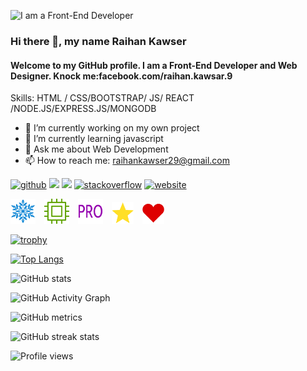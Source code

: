 
![I am a Front-End Developer](https://i.ibb.co/6rcZFMC/Raihan-kawser.png)
### Hi there 👋, my name Raihan Kawser
#### Welcome to my GitHub profile. I am a Front-End Developer and Web Designer. Knock me:facebook.com/raihan.kawsar.9


Skills: HTML / CSS/BOOTSTRAP/ JS/ REACT /NODE.JS/EXPRESS.JS/MONGODB

- 🔭 I’m currently working on  my own project 
- 🌱 I’m currently learning javascript 
- 💬 Ask me about Web Development 
- 📫 How to reach me: raihankawser29@gmail.com 

[<img src='https://i.ibb.co/WPpNMXy/in-1-removebg-preview.png' alt='github' height='80'>](https://github.com/rkawser)  [<img src='https://i.ibb.co/C5rDL1P/in-removebg-preview.png ' height='80'>](https://www.linkedin.com/in/raihan-kawser/)  [<img src='https://i.ibb.co/dmnMhn3/51615208019svqsspmeg7.png' height='75'>](https://www.facebook.com/raihan.kawsar.9)  [<img src='https://i.ibb.co/cN7bsZ5/images-removebg-preview.png' alt='stackoverflow' height='75'>](https://stackoverflow.com/users/raihan-kawser)  [<img src='https://i.ibb.co/fCRXTVv/images-removebg-preview-1.png' alt='website' height='75'>](https://angry-mclean-9918f0.netlify.app/)  

<a href='https://archiveprogram.github.com/'><img src='https://raw.githubusercontent.com/acervenky/animated-github-badges/master/assets/acbadge.gif' width='40' height='40'></a> <a href='https://docs.github.com/en/developers'><img src='https://raw.githubusercontent.com/acervenky/animated-github-badges/master/assets/devbadge.gif' width='40' height='40'></a> <a href='https://github.com/pricing'><img src='https://raw.githubusercontent.com/acervenky/animated-github-badges/master/assets/pro.gif' width='40' height='40'></a> <a href='https://stars.github.com/'><img src='https://raw.githubusercontent.com/acervenky/animated-github-badges/master/assets/starbadge.gif' width='35' height='35'></a> <a href='https://docs.github.com/en/github/supporting-the-open-source-community-with-github-sponsors'><img src='https://raw.githubusercontent.com/acervenky/animated-github-badges/master/assets/sponsorbadge.gif' width='35' height='35'></a> 

[![trophy](https://github-profile-trophy.vercel.app/?username=rkawser)](https://github.com/ryo-ma/github-profile-trophy)

[![Top Langs](https://github-readme-stats.vercel.app/api/top-langs/?username=rkawser)](https://github.com/anuraghazra/github-readme-stats)

![GitHub stats](https://github-readme-stats.vercel.app/api?username=rkawser&show_icons=true)  

![GitHub Activity Graph](https://activity-graph.herokuapp.com/graph?username=rkawser)  

![GitHub metrics](https://metrics.lecoq.io/rkawser)  

![GitHub streak stats](https://github-readme-streak-stats.herokuapp.com/?user=rkawser)  

![Profile views](https://gpvc.arturio.dev/rkawser)  
